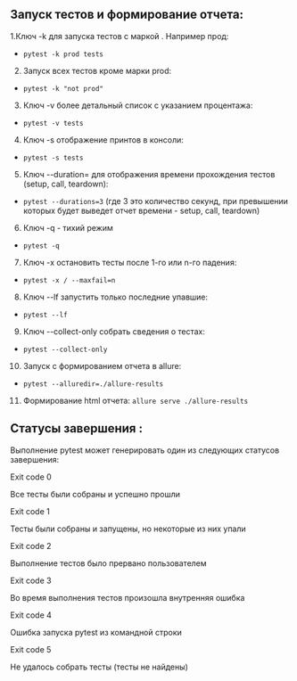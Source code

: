 ##  Запуск тестов и формирование отчета:

1.Ключ -k для запуска тестов с маркой .
Например прод: 

* `pytest -k prod tests`

2. Запуск всех тестов кроме марки prod: 

* `pytest -k "not prod"`

3. Ключ -v более детальный список с указанием процентажа:

* `pytest -v tests`

4. Ключ -s отображение принтов в консоли:

* `pytest -s tests`

5. Ключ --duration= для отображения времени 
прохождения тестов (setup, call, teardown):

* `pytest --durations=3`
(где 3 это количество секунд, при превышении которых 
будет выведет отчет времени - setup, call, teardown)

6. Ключ -q - тихий режим 
* `pytest -q`

7. Ключ -x остановить тесты после 1-го или n-го падения:
* `pytest -x / --maxfail=n`

8. Ключ --lf запустить только последние упавшие:
* `pytest --lf`

9. Ключ --collect-only собрать сведения о тестах:
* `pytest --collect-only`

10. Запуск с формированием отчета в allure:
* `pytest --alluredir=./allure-results`

11. Формирование html отчета:
`allure serve ./allure-results`

##  Статусы завершения :
Выполнение pytest может генерировать один из следующих статусов завершения:

Exit code 0

Все тесты были собраны и успешно прошли

Exit code 1

Тесты были собраны и запущены, но некоторые из них упали

Exit code 2

Выполнение тестов было прервано пользователем

Exit code 3

Во время выполнения тестов произошла внутренняя ошибка

Exit code 4

Ошибка запуска pytest из командной строки

Exit code 5

Не удалось собрать тесты (тесты не найдены)